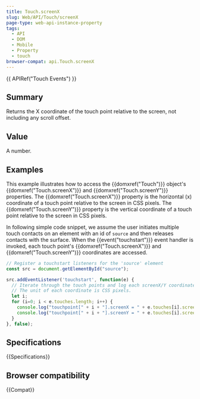 ```yaml
---
title: Touch.screenX
slug: Web/API/Touch/screenX
page-type: web-api-instance-property
tags:
  - API
  - DOM
  - Mobile
  - Property
  - touch
browser-compat: api.Touch.screenX
---
```

{{ APIRef("Touch Events") }}

## Summary

Returns the X coordinate of the touch point relative to the screen, not including any scroll offset.

## Value

A number.

## Examples

This example illustrates how to access the {{domxref("Touch")}} object's {{domxref("Touch.screenX")}} and {{domxref("Touch.screenY")}} properties. The {{domxref("Touch.screenX")}} property is the horizontal (x) coordinate of a touch point relative to the screen in CSS pixels. The {{domxref("Touch.screenY")}} property is the vertical coordinate of a touch point relative to the screen in CSS pixels.

In following simple code snippet, we assume the user initiates multiple touch contacts on an element with an id of `source` and then releases contacts with the surface. When the {{event("touchstart")}} event handler is invoked, each touch point's {{domxref("Touch.screenX")}} and {{domxref("Touch.screenY")}} coordinates are accessed.

```js
// Register a touchstart listeners for the 'source' element
const src = document.getElementById("source");

src.addEventListener('touchstart', function(e) {
  // Iterate through the touch points and log each screenX/Y coordinate.
  // The unit of each coordinate is CSS pixels.
  let i;
  for (i=0; i < e.touches.length; i++) {
    console.log("touchpoint[" + i + "].screenX = " + e.touches[i].screenX);
    console.log("touchpoint[" + i + "].screenY = " + e.touches[i].screenY);
  }
}, false);
```

## Specifications

{{Specifications}}

## Browser compatibility

{{Compat}}
